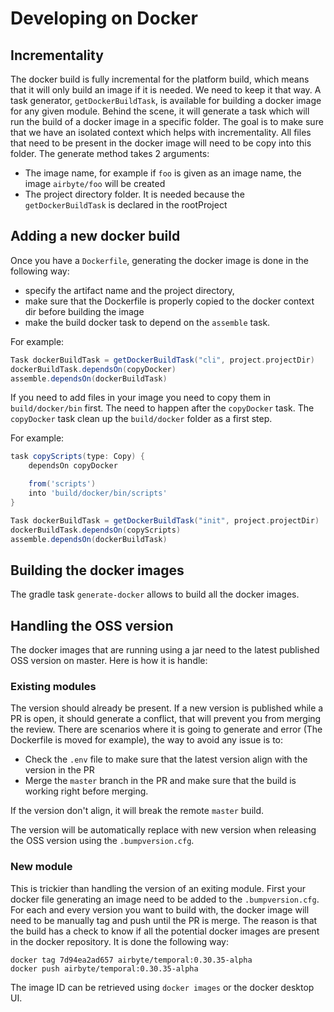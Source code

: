 # Developing on Docker

## Incrementality

The docker build is fully incremental for the platform build, which means that it will only build an image if it is needed. We need to keep it that way. A task generator, `getDockerBuildTask`, is available for building a docker image for any given module. Behind the scene, it will generate a task which will run the build of a docker image in a specific folder. The goal is to make sure that we have an isolated context which helps with incrementality. All files that need to be present in the docker image will need to be copy into this folder. The generate method takes 2 arguments:

* The image name, for example if `foo` is given as an image name, the image `airbyte/foo` will be created
* The project directory folder. It is needed because the `getDockerBuildTask` is declared in the rootProject

## Adding a new docker build

Once you have a `Dockerfile`, generating the docker image is done in the following way:

* specify the artifact name and the project directory,
* make sure that the Dockerfile is properly copied to the docker context dir before building the image
* make the build docker task to depend on the `assemble` task.

For example:

```groovy
Task dockerBuildTask = getDockerBuildTask("cli", project.projectDir)
dockerBuildTask.dependsOn(copyDocker)
assemble.dependsOn(dockerBuildTask)
```

If you need to add files in your image you need to copy them in `build/docker/bin` first. The need to happen after the `copyDocker` task. The `copyDocker` task clean up the `build/docker` folder as a first step.

For example:

```groovy
task copyScripts(type: Copy) {
    dependsOn copyDocker

    from('scripts')
    into 'build/docker/bin/scripts'
}

Task dockerBuildTask = getDockerBuildTask("init", project.projectDir)
dockerBuildTask.dependsOn(copyScripts)
assemble.dependsOn(dockerBuildTask)
```

## Building the docker images

The gradle task `generate-docker` allows to build all the docker images.

## Handling the OSS version

The docker images that are running using a jar need to the latest published OSS version on master. Here is how it is handle:

### Existing modules

The version should already be present. If a new version is published while a PR is open, it should generate a conflict, that will prevent you from merging the review. There are scenarios where it is going to generate and error (The Dockerfile is moved for example), the way to avoid any issue is to:

* Check the `.env` file to make sure that the latest version align with the version in the PR
* Merge the `master` branch in the PR and make sure that the build is working right before merging.

If the version don't align, it will break the remote `master` build.

The version will be automatically replace with new version when releasing the OSS version using the `.bumpversion.cfg`.

### New module

This is trickier than handling the version of an exiting module. First your docker file generating an image need to be added to the `.bumpversion.cfg`. For each and every version you want to build with, the docker image will need to be manually tag and push until the PR is merge. The reason is that the build has a check to know if all the potential docker images are present in the docker repository. It is done the following way:

```shell
docker tag 7d94ea2ad657 airbyte/temporal:0.30.35-alpha
docker push airbyte/temporal:0.30.35-alpha
```

The image ID can be retrieved using `docker images` or the docker desktop UI.

